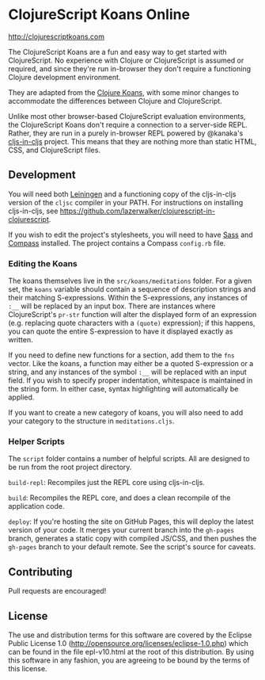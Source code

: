 ClojureScript Koans Online
==========================
http://clojurescriptkoans.com

The ClojureScript Koans are a fun and easy way to get started with ClojureScript. No experience with Clojure or ClojureScript is assumed or required, and since they're run in-browser they don't require a functioning Clojure development environment.

They are adapted from the [Clojure Koans](http://clojurekoans.com), with some minor changes to accommodate the differences between Clojure and ClojureScript.

Unlike most other browser-based ClojureScript evaluation environments, the ClojureScript Koans don't require a connection to a server-side REPL. Rather, they are run in a purely in-browser REPL powered by @kanaka's [cljs-in-cljs](https://github.com/kanaka/clojurescript) project. This means that they are nothing more than static HTML, CSS, and ClojureScript files.


Development
-----------
You will need both [Leiningen](http://leiningen.org) and a functioning copy of the cljs-in-cljs version of the `cljsc` compiler in your PATH. For instructions on installing cljs-in-cljs, see https://github.com/lazerwalker/clojurescript-in-clojurescript.

If you wish to edit the project's stylesheets, you will need to have [Sass](http://sass-lang.com) and [Compass](http://compass-style.org) installed. The project contains a Compass `config.rb` file.

### Editing the Koans
The koans themselves live in the `src/koans/meditations` folder. For a given set, the `koans` variable should contain a sequence of description strings and their matching S-expressions. Within the S-expressions, any instances of `:__` will be replaced by an input box. There are instances where ClojureScript's `pr-str` function will alter the displayed form of an expression (e.g. replacing quote characters with a `(quote)` expression); if this happens, you can quote the entire S-expression to have it displayed exactly as written.

If you need to define new functions for a section, add them to the `fns` vector. Like the koans, a function may either be a quoted S-expression or a string, and any instances of the symbol `:__` will be replaced with an input field. If you wish to specify proper indentation, whitespace is maintained in the string form. In either case, syntax highlighting will automatically be applied.

If you want to create a new category of koans, you will also need to add your category to the structure in `meditations.cljs`.


### Helper Scripts
The `script` folder contains a number of helpful scripts. All are designed to be run from the root project directory.

`build-repl`: Recompiles just the REPL core using cljs-in-cljs.

`build`: Recompiles the REPL core, and does a clean recompile of the application code.

`deploy`: If you're hosting the site on GitHub Pages, this will deploy the latest version of your code. It merges your current branch into the `gh-pages` branch, generates a static copy with compiled JS/CSS, and then pushes the `gh-pages` branch to your default remote. See the script's source for caveats.


Contributing
------------
Pull requests are encouraged!


License
-------
The use and distribution terms for this software are covered by the Eclipse Public License 1.0 (http://opensource.org/licenses/eclipse-1.0.php) which can be found in the file epl-v10.html at the root of this distribution. By using this software in any fashion, you are agreeing to be bound by the terms of this license.
